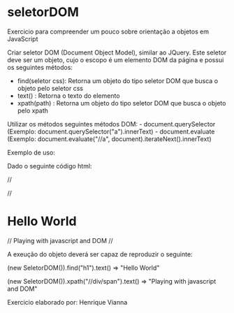 # seletorDOM
Exercicio para compreender um pouco sobre orientação a objetos em JavaScript


Criar seletor DOM (Document Object Model), similar ao JQuery. Este seletor deve ser um objeto, cujo o escopo é um elemento DOM da página e possui os seguintes métodos:
- find(seletor css): Retorna um objeto do tipo seletor DOM que busca o objeto pelo seletor css
- text() : Retorna o texto do elemento
- xpath(path) : Retorna um objeto do tipo seletor DOM que busca o objeto pelo xpath

Utilizar os métodos seguintes métodos DOM:
    - document.querySelector (Exemplo: document.querySelector("a").innerText)
    - document.evaluate (Exemplo: document.evaluate("//a", document).iterateNext().innerText)
    
Exemplo de uso:

Dado o seguinte código html:

//<div>
  //  <h1>Hello World</h1>
    // <span>Playing with javascript and DOM</span>
//</div>

A exeução do objeto deverá ser capaz de reproduzir o seguinte:

(new SeletorDOM()).find("h1").text() => "Hello World"

(new SeletorDOM()).xpath("//div/span").text() => "Playing with javascript and DOM"


Exercicio elaborado por: Henrique Vianna
